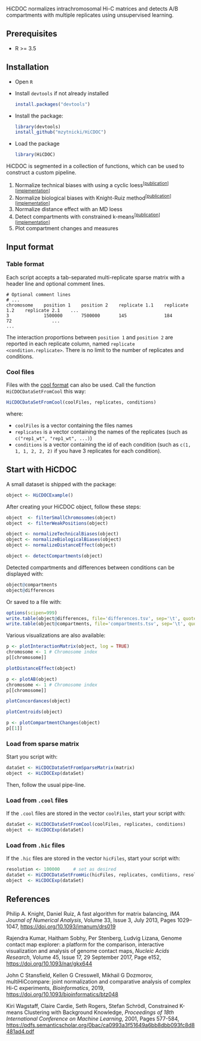 HiCDOC normalizes intrachromosomal Hi-C matrices and detects A/B compartments
with multiple replicates using unsupervised learning.

## Prerequisites

- R >= 3.5

## Installation

- Open `R`
- Install `devtools` if not already installed

    ```R
    install.packages("devtools")
    ```

- Install the package:

    ```R
    library(devtools)
    install_github("mzytnicki/HiCDOC")
     ```

- Load the package

    ```R
    library(HiCDOC)
    ```


HiCDOC is segmented in a collection of functions, which can be used to construct a
custom pipeline.

1. Normalize technical biases with using a cyclic loess<sup>[[publication][multihiccompare-publication]][[implementation][cyclic-loess-implementation]]</sup>
2. Normalize biological biases with Knight-Ruiz method<sup>[[publication][knight-ruiz-publication]][[implementation][knight-ruiz-implementation]]</sup>
3. Normalize distance effect with an MD loess
4. Detect compartments with constrained k-means<sup>[[publication][constrained-k-means-publication]][[implementation][constrained-k-means-implementation]]</sup>
5. Plot compartment changes and measures

## Input format

### Table format

Each script accepts a tab-separated multi-replicate sparse matrix with a header
line and optional comment lines.

    # Optional comment lines
    # ...
    chromosome    position 1    position 2    replicate 1.1    replicate 1.2    replicate 2.1    ...
    3             1500000       7500000       145              184              72               ...
    ...

The interaction proportions between `position 1` and `position 2` are reported
in each replicate column, named `replicate <condition.replicate>`. There is no
limit to the number of replicates and conditions.

### Cool files

Files with the [cool format](https://github.com/mirnylab/cooler/) can also be used.
Call the function `HiCDOCDataSetFromCool` this way:

```R
HiCDOCDataSetFromCool(coolFiles, replicates, conditions)
```

where:

 - `coolFiles` is a vector containing the files names
 - `replicates` is a vector containing the names of the replicates (such as `c("rep1_wt", "rep1_wt", ...)`)
 - `conditions` is a vector containing the id of each condition (such as `c(1, 1, 1, 2, 2, 2)` if you have 3 replicates for each condition).


## Start with HiCDOC

A small dataset is shipped with the package:

```R
object <- HiCDOCExample()
```

After creating your HiCDOC object, follow these steps:

```R
object  <- filterSmallChromosomes(object)
object  <- filterWeakPositions(object)

object <- normalizeTechnicalBiases(object)
object <- normalizeBiologicalBiases(object)
object <- normalizeDistanceEffect(object)

object <- detectCompartments(object)
```

Detected compartments and differences between conditions can be displayed with:

```R
object@compartments
object@differences
```

Or saved to a file with:

```R
options(scipen=999)
write.table(object@differences, file='differences.tsv', sep='\t', quote=FALSE)
write.table(object@compartments, file='compartments.tsv', sep='\t', quote=FALSE)
```

Various visualizations are also available:

```R
p <- plotInteractionMatrix(object, log = TRUE)
chromosome <- 1 # Chromosome index
p[[chromosome]]

plotDistanceEffect(object)

p <- plotAB(object)
chromosome <- 1 # Chromosome index
p[[chromosome]]

plotConcordances(object)

plotCentroids(object)

p <- plotCompartmentChanges(object)
p[[1]]
```

### Load from sparse matrix

Start you script with:
```R
dataSet <- HiCDOCDataSetFromSparseMatrix(matrix)
object  <- HiCDOCExp(dataSet)
```
Then, follow the usual pipe-line.


### Load from `.cool` files

If the `.cool` files are stored in the vector `coolFiles`, start your script
with:
```R
dataSet <- HiCDOCDataSetFromCool(coolFiles, replicates, conditions)
object  <- HiCDOCExp(dataSet)
```

### Load from `.hic` files

If the `.hic` files are stored in the vector `hicFiles`, start your script with:
```R
resolution <- 100000     # set as desired
dataSet <- HiCDOCDataSetFromHic(hicFiles, replicates, conditions, resolution)
object  <- HiCDOCExp(dataSet)
```

## References

Philip A. Knight, Daniel Ruiz, A fast algorithm for matrix balancing, _IMA
Journal of Numerical Analysis_, Volume 33, Issue 3, July 2013, Pages 1029–1047,
https://doi.org/10.1093/imanum/drs019

Rajendra Kumar, Haitham Sobhy, Per Stenberg, Ludvig Lizana, Genome contact map
explorer: a platform for the comparison, interactive visualization and analysis
of genome contact maps, _Nucleic Acids Research_, Volume 45, Issue 17, 29
September 2017, Page e152, https://doi.org/10.1093/nar/gkx644

John C Stansfield, Kellen G Cresswell, Mikhail G Dozmorov, multiHiCcompare:
joint normalization and comparative analysis of complex Hi-C experiments,
_Bioinformatics_, 2019, https://doi.org/10.1093/bioinformatics/btz048

Kiri Wagstaff, Claire Cardie, Seth Rogers, Stefan Schrödl, Constrained K-means
Clustering with Background Knowledge, _Proceedings of 18th International
Conference on Machine Learning_, 2001, Pages 577-584,
https://pdfs.semanticscholar.org/0bac/ca0993a3f51649a6bb8dbb093fc8d8481ad4.pdf

[multihiccompare-publication]: https://doi.org/10.1093/bioinformatics/btz048
[multihiccompare-installation]: https://bioconductor.org/packages/release/bioc/html/multiHiCcompare.html
[gcmapexplorer-publication]: https://doi.org/10.1093/nar/gkx644
[gcmapexplorer-installation]: https://gcmapexplorer.readthedocs.io/en/latest/install.html
[orca-installation]: https://github.com/plotly/orca#installation
[cyclic-loess-implementation]: https://bioconductor.org/packages/release/bioc/vignettes/multiHiCcompare/inst/doc/multiHiCcompare.html#cyclic-loess-normalization
[knight-ruiz-publication]: https://doi.org/10.1093/imanum/drs019
[knight-ruiz-implementation]: https://gcmapexplorer.readthedocs.io/en/latest/commands/normKR.html
[rnr-implementation]: https://scikit-learn.org/stable/modules/generated/sklearn.neighbors.RadiusNeighborsRegressor.html
[interaction-mean-implementation]: https://gcmapexplorer.readthedocs.io/en/latest/commands/normMCFS.html
[constrained-k-means-publication]: https://pdfs.semanticscholar.org/0bac/ca0993a3f51649a6bb8dbb093fc8d8481ad4.pdf
[constrained-k-means-implementation]: https://github.com/Behrouz-Babaki/COP-Kmeans
[silhouette-implementation]: https://scikit-learn.org/stable/modules/generated/sklearn.metrics.silhouette_samples.html

